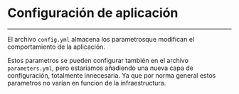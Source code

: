 # Configuración de aplicación
---------------------------

El archivo `config.yml` almacena los parametrosque modifican el comportamiento de la aplicación.

Estos parametros se pueden configurar también en el archivo `parameters.yml`, pero estariamos añadiendo una nueva capa de configuración, totalmente innecesaria.
Ya que por norma general estos parametros no varían en funcion de la infraestructura.
